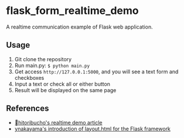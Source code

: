# flask_form_realtime_demo

A realtime communication example of Flask web application.

## Usage
1. Git clone the repository
2. Run main.py: `$ python main.py`
3. Get access `http://127.0.0.1:5000`, and you will see a text form and checkboxes
4. Input a text or check all or either button
5. Result will be displayed on the same page

## References

- [hitoribucho's realtime demo article](https://qiita.com/hitoribucho/items/9f5dd087b3d784af6b73)
- [ynakayama's introduction of layout.html for the Flask framework](https://qiita.com/ynakayama/items/2cc0b1d3cf1a2da612e4)